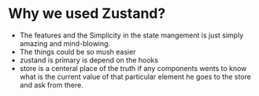 # Why we used Zustand? 
* The features and the Simplicity in the state mangement is just simply amazing and mind-blowing.
* The things could be so mush easier 
* zustand  is primary is depend on the hooks
* store is a centeral place of the truth if any components wents to know what is the current value of that particular element he goes to the store and ask from there.